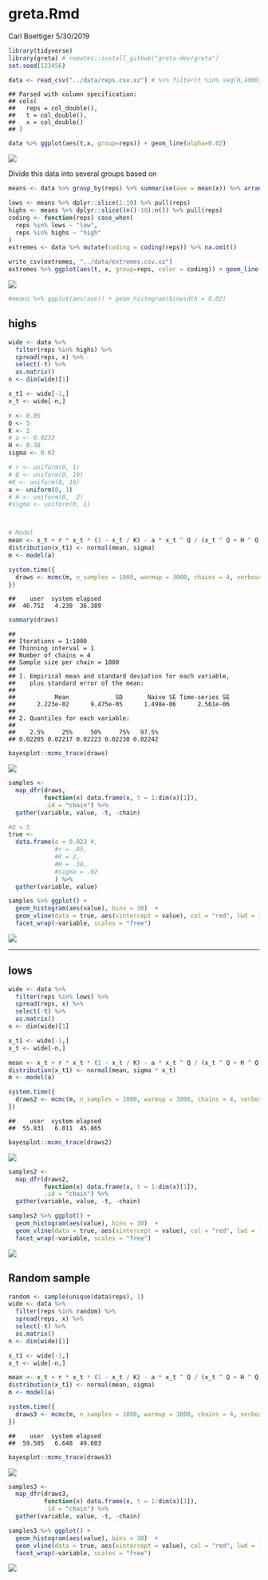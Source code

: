 greta.Rmd
================
Carl Boettiger
5/30/2019

``` r
library(tidyverse)
library(greta) # remotes::install_github("greta-dev/greta")
set.seed(123456)
```

``` r
data <- read_csv("../data/reps.csv.xz") # %>% filter(t %in% seq(0,4000, by=4))
```

    ## Parsed with column specification:
    ## cols(
    ##   reps = col_double(),
    ##   t = col_double(),
    ##   x = col_double()
    ## )

``` r
data %>% ggplot(aes(t,x, group=reps)) + geom_line(alpha=0.02)
```

![](ghost-fit_files/figure-gfm/unnamed-chunk-2-1.png)<!-- -->

Divide this data into several groups based
on

``` r
means <- data %>% group_by(reps) %>% summarise(ave = mean(x)) %>% arrange(ave)

lows <- means %>% dplyr::slice(1:10) %>% pull(reps)
highs <- means %>% dplyr::slice((n()-10):n()) %>% pull(reps)
coding <- function(reps) case_when(
  reps %in% lows ~ "low",
  reps %in% highs ~ "high"
)
extremes <- data %>% mutate(coding = coding(reps)) %>% na.omit()

write_csv(extremes, "../data/extremes.csv.xz")
extremes %>% ggplot(aes(t, x, group=reps, color = coding)) + geom_line(alpha=0.5)
```

![](ghost-fit_files/figure-gfm/unnamed-chunk-3-1.png)<!-- -->

``` r
#means %>% ggplot(aes(ave)) + geom_histogram(binwidth = 0.02)
```

## highs

``` r
wide <- data %>% 
  filter(reps %in% highs) %>%
  spread(reps, x) %>%
  select(-t) %>% 
  as.matrix()
n <- dim(wide)[1]
```

``` r
x_t1 <- wide[-1,]
x_t <- wide[-n,] 
```

``` r
r <- 0.05 
Q <- 5
K <- 2
# a <- 0.0233
H <- 0.38
sigma <- 0.02

# r <- uniform(0, 1)
# Q <- uniform(0, 10)
#K <- uniform(0, 10)
a <- uniform(0, 1)
# H <- uniform(0,  2)
#sigma <- uniform(0, 1)



# Model
mean <- x_t + r * x_t * (1 - x_t / K) - a * x_t ^ Q / (x_t ^ Q + H ^ Q)
distribution(x_t1) <- normal(mean, sigma)
m <- model(a)
```

``` r
system.time({
  draws <- mcmc(m, n_samples = 1000, warmup = 3000, chains = 4, verbose = FALSE)
})
```

    ##    user  system elapsed 
    ##  46.752   4.238  36.389

``` r
summary(draws)
```

    ## 
    ## Iterations = 1:1000
    ## Thinning interval = 1 
    ## Number of chains = 4 
    ## Sample size per chain = 1000 
    ## 
    ## 1. Empirical mean and standard deviation for each variable,
    ##    plus standard error of the mean:
    ## 
    ##           Mean             SD       Naive SE Time-series SE 
    ##      2.223e-02      9.475e-05      1.498e-06      2.561e-06 
    ## 
    ## 2. Quantiles for each variable:
    ## 
    ##    2.5%     25%     50%     75%   97.5% 
    ## 0.02205 0.02217 0.02223 0.02230 0.02242

``` r
bayesplot::mcmc_trace(draws)
```

![](ghost-fit_files/figure-gfm/unnamed-chunk-9-1.png)<!-- -->

``` r
samples <-  
  map_dfr(draws, 
          function(x) data.frame(x, t = 1:dim(x)[1]), 
          .id = "chain") %>% 
  gather(variable, value, -t, -chain)
```

``` r
#Q = 5
true <- 
  data.frame(a = 0.023 #, 
             #r = .05, 
             #K = 2, 
             #H = .38, 
             #sigma = .02
             ) %>%
  gather(variable, value)
```

``` r
samples %>% ggplot() + 
  geom_histogram(aes(value), bins = 30)  +
  geom_vline(data = true, aes(xintercept = value), col = "red", lwd = 1) + 
  facet_wrap(~variable, scales = "free")
```

![](ghost-fit_files/figure-gfm/unnamed-chunk-13-1.png)<!-- -->

-----

## lows

``` r
wide <- data %>% 
  filter(reps %in% lows) %>%
  spread(reps, x) %>%
  select(-t) %>% 
  as.matrix()
n <- dim(wide)[1]
```

``` r
x_t1 <- wide[-1,]
x_t <- wide[-n,] 
```

``` r
mean <- x_t + r * x_t * (1 - x_t / K) - a * x_t ^ Q / (x_t ^ Q + H ^ Q)
distribution(x_t1) <- normal(mean, sigma * x_t)
m <- model(a)
```

``` r
system.time({
  draws2 <- mcmc(m, n_samples = 1000, warmup = 3000, chains = 4, verbose = FALSE)
})
```

    ##    user  system elapsed 
    ##  55.831   6.011  45.865

``` r
bayesplot::mcmc_trace(draws2)
```

![](ghost-fit_files/figure-gfm/unnamed-chunk-18-1.png)<!-- -->

``` r
samples2 <-  
  map_dfr(draws2, 
          function(x) data.frame(x, t = 1:dim(x)[1]), 
          .id = "chain") %>% 
  gather(variable, value, -t, -chain)

samples2 %>% ggplot() + 
  geom_histogram(aes(value), bins = 30)  +
  geom_vline(data = true, aes(xintercept = value), col = "red", lwd = 1) + 
  facet_wrap(~variable, scales = "free")
```

![](ghost-fit_files/figure-gfm/unnamed-chunk-19-1.png)<!-- -->

## Random sample

``` r
random <- sample(unique(data$reps), 1)
wide <- data %>% 
  filter(reps %in% random) %>%
  spread(reps, x) %>%
  select(-t) %>% 
  as.matrix()
n <- dim(wide)[1]
```

``` r
x_t1 <- wide[-1,]
x_t <- wide[-n,] 
```

``` r
mean <- x_t + r * x_t * (1 - x_t / K) - a * x_t ^ Q / (x_t ^ Q + H ^ Q)
distribution(x_t1) <- normal(mean, sigma)
m <- model(a)
```

``` r
system.time({
  draws3 <- mcmc(m, n_samples = 1000, warmup = 3000, chains = 4, verbose = FALSE)
})
```

    ##    user  system elapsed 
    ##  59.505   6.648  49.603

``` r
bayesplot::mcmc_trace(draws3)
```

![](ghost-fit_files/figure-gfm/unnamed-chunk-24-1.png)<!-- -->

``` r
samples3 <-  
  map_dfr(draws3, 
          function(x) data.frame(x, t = 1:dim(x)[1]), 
          .id = "chain") %>% 
  gather(variable, value, -t, -chain)

samples3 %>% ggplot() + 
  geom_histogram(aes(value), bins = 30)  +
  geom_vline(data = true, aes(xintercept = value), col = "red", lwd = 1) + 
  facet_wrap(~variable, scales = "free")
```

![](ghost-fit_files/figure-gfm/unnamed-chunk-25-1.png)<!-- -->
